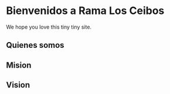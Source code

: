 # Bienvenidos a Rama Los Ceibos 

We hope you love this tiny tiny site.

## Quienes somos

## Mision

## Vision